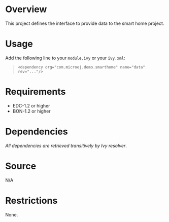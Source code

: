 [//]: # (Markdown)
[//]: # (Copyright 2017 IS2T. All rights reserved.)
[//]: # (Use of this source code is subject to license terms.)

# Overview
This project defines the interface to provide data to the smart home project.

# Usage
Add the following line to your `module.ivy` or your `ivy.xml`:
> `<dependency org="com.microej.demo.smarthome" name="data" rev="..."/>`

# Requirements
  - EDC-1.2 or higher
  - BON-1.2 or higher

# Dependencies
_All dependencies are retrieved transitively by Ivy resolver_.

# Source
N/A

# Restrictions
None.